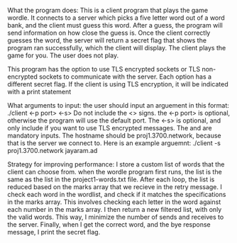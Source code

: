 What the program does:
This is a client program that plays the game wordle. It connects to a server which picks a five letter word out of a word bank,
and the client must guess this word. After a guess, the program will send information on how close the guess is. Once the client
correctly guesses the word, the server will return a secret flag that shows the program ran successfully, which the client will display. The client plays the game for you. The user does not play.

This program has the option to use TLS encrypted sockets or TLS non-encrypted sockets to communicate with the server. Each option
has a different secret flag. If the client is using TLS encryption, it will be indicated with a print statement

What arguments to input:
the user should input an arguement in this format: ./client <-p port> <-s> <hostname> <Northeastern-username>
Do not include the <> signs. the <-p port> is optional, otherwise the program will use the default port. The <-s> is optional,
and only include if you want to use TLS encrypted messages. The <hostname> and <Northeastern-username> are mandatory inputs.
The hostname should be proj1.3700.network, because that is the server we connect to.
Here is an example arguemnt: ./client -s proj1.3700.network jayaram.ad

Strategy for improving performance:
I store a custom list of words that the client can choose from. when the wordle program first runs, the list is the same as the 
list in the project1-words.txt file. After each loop, the list is reduced based on the marks array that we recieve in the retry message. I check each word in the wordlist, and check if it matches the specifications in the marks array. This involves checking each letter in the word against each number in the marks array. I then return a new filtered list, with only the valid words. This way, I minimize the number of sends and receives to the server. Finally, when I get the correct word, and the bye response message, I print the secret flag. 
